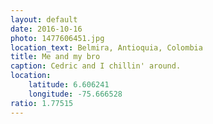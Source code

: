 ```yaml
---
layout: default
date: 2016-10-16
photo: 1477606451.jpg
location_text: Belmira, Antioquia, Colombia
title: Me and my bro
caption: Cedric and I chillin' around.
location:
    latitude: 6.606241
    longitude: -75.666528
ratio: 1.77515
---
```

